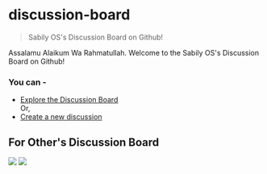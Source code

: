 # discussion-board

> Sabily OS's Discussion Board on Github!

Assalamu Alaikum Wa Rahmatullah. Welcome to the Sabily OS's Discussion Board on Github!

### You can -
- [Explore the Discussion Board](https://github.com/sabily-os/discussion-board/discussions/1)  
    Or,   
- [Create a new discussion](https://github.com/sabily-os/discussion-board/discussions/new)

## For Other's Discussion Board

  <a href="https://join.slack.com/t/slack-vhl9697/shared_invite/zt-y2lna8fa-xKwSx64AFXD6uuc18nl0Ug"><img src="https://img.shields.io/badge/Slack%20Channel-Sabily%20OS-4a154b?style=for-the-badge&logo=slack"></a>
  <a href="https://discord.gg/WgU5zqWy"><img src="https://img.shields.io/badge/Discord%20Server-Sabily%20OS-5865f2?style=for-the-badge&logo=discord"></a>
